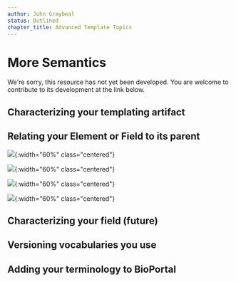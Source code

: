 ```yaml
---
author: John Graybeal
status: Outlined
chapter_title: Advanced Template Topics
---
```

# More Semantics

We're sorry, this resource has not yet been developed. 
You are welcome to contribute to its development at the link below.



## Characterizing your templating artifact


## Relating your Element or Field to its parent

![](../../../../img/userguide/search-for-property-20191229.png){:width="60%" class="centered"}

![](../../../../img/userguide/search-for-properties-ontology-details-20191229.png){:width="60%" class="centered"}

![](../../../../img/userguide/search-for-property-in-tree-20191229.png){:width="60%" class="centered"}

![](../../../../img/userguide/choose-property-20191229.png){:width="60%" class="centered"}



## Characterizing your field (future)


## Versioning vocabularies you use


## Adding your terminology to BioPortal




